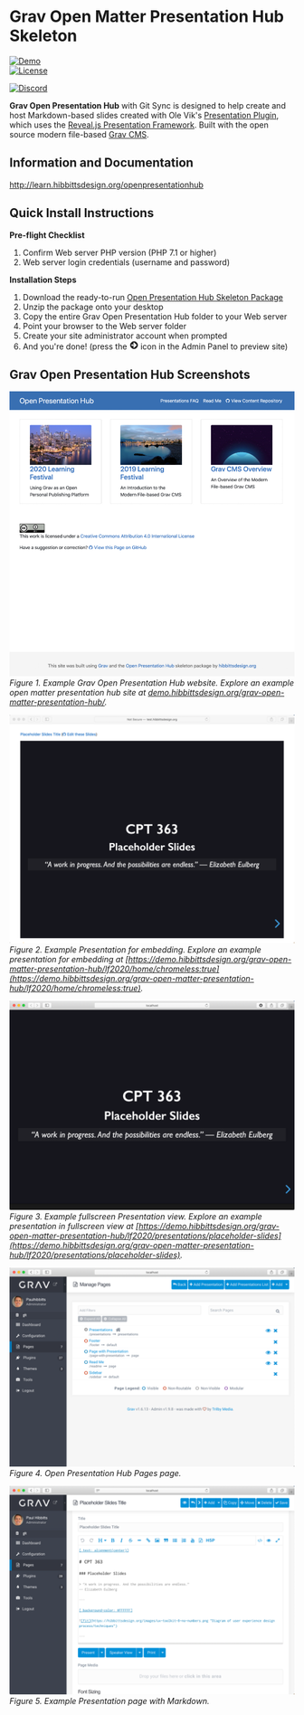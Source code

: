 # Grav Open Matter Presentation Hub Skeleton

[![Demo](https://img.shields.io/badge/Demo-OpenPresentationHub-blue.svg?style=flat-square)](https://demo.hibbittsdesign.org/grav-skeleton-open-matter-presentation-hub-site/)  
[![License](https://img.shields.io/badge/License-MIT-blue.svg?style=flat-square)](https://github.com/hibbitts-design/grav-skeleton-open-matter-presentation-hub/blob/master/LICENSE)

[![Discord](https://img.shields.io/discord/501836936584101899.svg?logo=discord&colorB=728ADA&label=Discord%20Chat)](https://chat.getgrav.org)

**Grav Open Presentation Hub** with Git Sync is designed to help create and host Markdown-based slides created with Ole Vik's [Presentation Plugin](https://github.com/OleVik/grav-plugin-presentation), which uses the [Reveal.js Presentation Framework](https://revealjs.com/#/). Built with the open source modern file-based [Grav CMS](http://getgrav.org).

Information and Documentation
---
http://learn.hibbittsdesign.org/openpresentationhub

Quick Install Instructions
---
**Pre-flight Checklist**  

1. Confirm Web server PHP version (PHP 7.1 or higher)
2. Web server login credentials (username and password)

**Installation Steps**  

1. Download the ready-to-run [Open Presentation Hub Skeleton Package](http://hibbittsdesign.org/blog/downloads/grav-skeleton-open-matter-presentation-hub-site.zip)
2. Unzip the package onto your desktop  
3. Copy the entire Grav Open Presentation Hub folder to your Web server  
4. Point your browser to the Web server folder  
5. Create your site administrator account when prompted  
6. And you're done! (press the ![Right Arrow Circle Icon](https://github.com/paulhibbitts/github-repo-images/blob/master/fa-arrow-circle-right.png?raw=true) icon in the Admin Panel to preview site)

Grav Open Presentation Hub Screenshots
---
![Presentation Hub Screenshot](screenshot.jpg)  
_Figure 1. Example Grav Open Presentation Hub website. Explore an example open matter presentation hub site at [demo.hibbittsdesign.org/grav-open-matter-presentation-hub/](https://demo.hibbittsdesign.org/grav-skeleton-open-matter-presentation-hub-site/)._

![Embedded Presentation Screenshot](https://github.com/paulhibbitts/github-repo-images/blob/master/embedded-presentation-view.png?raw=true)  
_Figure 2. Example Presentation for embedding. Explore an example presentation for embedding at [https://demo.hibbittsdesign.org/grav-open-matter-presentation-hub/lf2020/home/chromeless:true](https://demo.hibbittsdesign.org/grav-open-matter-presentation-hub/lf2020/home/chromeless:true)._

![Fullscreen Presentation Screenshot](https://github.com/paulhibbitts/github-repo-images/blob/master/fullscreen-presentation-view.jpg?raw=true)  
_Figure 3. Example fullscreen Presentation view. Explore an example presentation in fullscreen view at [https://demo.hibbittsdesign.org/grav-open-matter-presentation-hub/lf2020/presentations/placeholder-slides](https://demo.hibbittsdesign.org/grav-open-matter-presentation-hub/lf2020/presentations/placeholder-slides)._

![Open Presentation Hub Pages Page](https://github.com/paulhibbitts/github-repo-images/blob/master/presentation-hub-dashboard.png?raw=true)  
_Figure 4. Open Presentation Hub Pages page._

![Example Presentation Page](https://github.com/paulhibbitts/github-repo-images/blob/master/presentation-page.png?raw=true)  
_Figure 5. Example Presentation page with Markdown._
